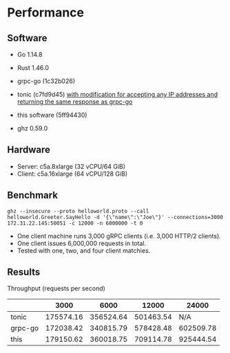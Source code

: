 # Performance

## Software

- Go 1.14.8
- Rust 1.46.0

- grpc-go (1c32b026)
- tonic (c7fd9d45)
[with modification for accepting any IP addresses and returning the same response as grpc-go](https://github.com/fujita/tonic/tree/benchmark)
- this software (5ff94430)
- ghz 0.59.0

## Hardware

- Server: c5a.8xlarge (32 vCPU/64 GiB)
- Client: c5a.16xlarge (64 vCPU/128 GiB)

## Benchmark

```
ghz --insecure --proto helloworld.proto --call helloworld.Greeter.SayHello -d '{\"name\":\"Joe\"}' --connections=3000 172.31.22.145:50051 -c 12000 -n 6000000 -t 0
```

- One client machine runs 3,000 gRPC clients (i.e. 3,000 HTTP/2 clients).
- One client issues 6,000,000 requests in total.
- Tested with one, two, and four client matchies.

## Results

Throughput (requests per second)

|        |3000     |6000     |12000    |24000    |
---------|---------|---------|---------|----------
|  tonic |175574.16|356524.64|501463.54|N/A      |
| grpc-go|172038.42|340815.79|578428.48|602509.78|
|    this|179150.62|360018.75|709114.78|925444.54|
